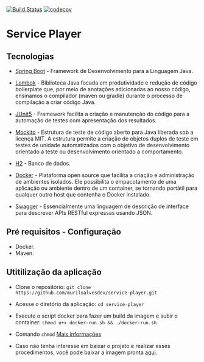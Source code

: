 [![Build Status](https://app.travis-ci.com/muriloalvesdev/service-player.svg?branch=main)](https://app.travis-ci.com/github/muriloalvesdev/service-player)
[![codecov](https://codecov.io/gh/muriloalvesdev/service-player/branch/main/graph/badge.svg)](https://codecov.io/gh/muriloalvesdev/service-player/)

# Service Player
## Tecnologias 

- [Spring Boot](https://spring.io/projects/spring-boot) - Framework de Desenvolvimento para a Linguagem Java.

- [Lombok](https://projectlombok.org/) - Biblioteca Java focada em produtividade e redução de código boilerplate que, por meio de anotações adicionadas ao nosso código, ensinamos o compilador (maven ou gradle) durante o processo de compilação a criar código Java.

- [JUnit5](https://junit.org/junit5/) - Framework facilita a criação e manutenção do código para a automação de testes com apresentação dos resultados.

- [Mockito](https://site.mockito.org/) - Estrutura de teste de código aberto para Java liberada sob a licença MIT. A estrutura permite a criação de objetos duplos de teste em testes de unidade automatizados com o objetivo de desenvolvimento orientado a teste ou desenvolvimento orientado a comportamento.

- [H2](https://www.h2database.com/html/main.html) - Banco de dados.

- [Docker](https://www.docker.com/) - Plataforma open source que facilita a criação e administração de ambientes isolados. Ele possibilita o empacotamento de uma aplicação ou ambiente dentro de um container, se tornando portátil para qualquer outro host que contenha o Docker instalado.

- [Swagger](https://swagger.io/) - Essencialmente uma linguagem de descrição de interface para descrever APIs RESTful expressas usando JSON.

## Pré requisitos - Configuração
- Docker.
- Maven.

## Utitilização da aplicação
- Clone o repositório: `git clone https://github.com/muriloalvesdev/service-player.git`
- Acesse o diretório da aplicação: `cd service-player`
- Execute o script docker para fazer um build da imagem e subir o container: `chmod u+x docker-run.sh && ./docker-run.sh`
- Comando `chmod` [Mais informações](https://guialinux.uniriotec.br/chmod/)

- Caso não tenha interesse em baixar o projeto e realizar esses procedimentos, você pode baixar a imagem pronta [aqui](https://hub.docker.com/repository/docker/muriloalvesdev/serviceplayer).
